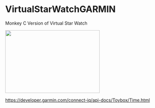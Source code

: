 # VirtualStarWatchGARMIN
Monkey C Version of Virtual Star Watch


<img src="https://guerrillaworldpress.files.wordpress.com/2015/01/b3_construction_monkey2.jpg" width="300" height="200" />

https://developer.garmin.com/connect-iq/api-docs/Toybox/Time.html
